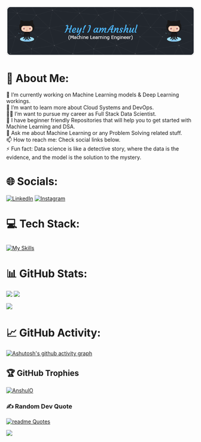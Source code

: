 ![Header](https://github.com/AnshulOP/AnshulOP/blob/main/Header.png)

# 💫 About Me:
🔭 I’m currently working on Machine Learning models & Deep Learning workings.<br>🌱 I’m want to learn more about Cloud Systems and DevOps.<br>🧑‍💻 I’m want to pursue my career as Full Stack Data Scientist.<br>🤝 I have beginner friendly Repositories that will help you to get started with Machine Learning and DSA.<br>💬 Ask me about Machine Learning or any Problem Solving related stuff.<br>📫 How to reach me: Check social links below.<br>⚡ Fun fact: Data science is like a detective story, where the data is the evidence, and the model is the solution to the mystery.


# 🌐 Socials:
[![LinkedIn](https://img.shields.io/badge/LinkedIn-%23E4405F.svg?logo=LinkedIn&logoColor=white)](https://www.linkedin.com/in/anshulkalia121/) 
[![Instagram](https://img.shields.io/badge/Instagram-%23E4405F.svg?logo=Instagram&logoColor=white)](https://instagram.com/anshulx27)

# 💻 Tech Stack:</p>
[![My Skills](https://skillicons.dev/icons?i=java,python,mysql,tensorflow,flask,gcp,github,cpp,html,css,js,vscode,pycharm,anaconda)](https://skillicons.dev) </p>


# 📊 GitHub Stats:
![](https://github-readme-stats.vercel.app/api?username=AnshulOP&theme=react&hide_border=false&include_all_commits=false&count_private=false)
![](https://github-readme-streak-stats.herokuapp.com/?user=AnshulOP&theme=react&hide_border=false)<br/></p>
![](https://github-readme-stats.vercel.app/api/top-langs/?username=AnshulOP&theme=react&hide_border=false&include_all_commits=false&count_private=false&layout=compact)


# 📈 GitHub Activity:
[![Ashutosh's github activity graph](https://github-readme-activity-graph.vercel.app/graph?username=AnshulOP&theme=react)](https://github.com/ashutosh00710/github-readme-activity-graph)

## 🏆 GitHub Trophies
<p align="left"> <a href="https://github.com/ryo-ma/github-profile-trophy"><img src="https://github-profile-trophy.vercel.app/?username=AnshulOP" alt="AnshulO" /></a> </p>

### ✍️ Random Dev Quote
[![readme Quotes](https://quotes-github-readme.vercel.app/api?type=horizontal&theme=nord)](https://github.com/piyushsuthar/github-readme-quotes)

[![](https://visitcount.itsvg.in/api?id=AnshulOP&icon=0&color=0)](https://visitcount.itsvg.in)
